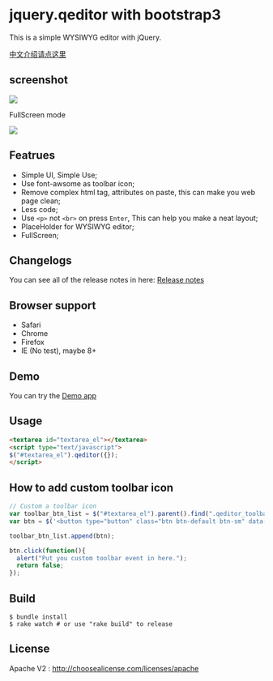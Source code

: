 jquery.qeditor with bootstrap3
==============

This is a simple WYSIWYG editor with jQuery.

[中文介绍请点这里](http://huacnlee.com/blog/jquery-qeditor-introduction/)

## screenshot

<img src="http://i.imgur.com/DgRqupP.png">

FullScreen mode

<img src="http://i.imgur.com/pp56xPi.png">


## Featrues

- Simple UI, Simple Use;
- Use font-awsome as toolbar icon;
- Remove complex html tag, attributes on paste, this can make you web page clean;
- Less code;
- Use `<p>` not `<br>` on press `Enter`, This can help you make a neat layout;
- PlaceHolder for WYSIWYG editor;
- FullScreen;

## Changelogs

You can see all of the release notes in here: [Release notes](https://github.com/gihnius/jquery.qeditor/releases)

## Browser support

- Safari
- Chrome
- Firefox
- IE (No test), maybe 8+

## Demo

You can try the [Demo app](http://cdn.qufor.com/jquery_qeditor/)

## Usage

```html
<textarea id="textarea_el"></textarea>
<script type="text/javascript">
$("#textarea_el").qeditor({});
</script>
```

## How to add custom toolbar icon

```js
// Custom a toolbar icon
var toolbar_btn_list = $("#textarea_el").parent().find(".qeditor_toolbar > .btn-group").first();
var btn = $('<button type="button" class="btn btn-default btn-sm" data-toggle="tooltip" title="Upload Image"><i class="fa fa-upload"></i></button>');

toolbar_btn_list.append(btn);

btn.click(function(){
  alert("Put you custom toolbar event in here.");
  return false;
});
```


## Build

```
$ bundle install
$ rake watch # or use "rake build" to release
```


## License

Apache V2 : http://choosealicense.com/licenses/apache
